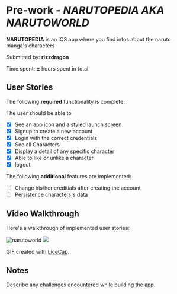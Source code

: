 # Pre-work - *NARUTOPEDIA AKA NARUTOWORLD*

**NARUTOPEDIA** is an iOS app where you find infos about the naruto manga's characters

Submitted by: **rizzdragon**

Time spent: **±** hours spent in total

## User Stories

The following **required** functionality is complete:

The user should be able to
* [x] See an app icon and a styled launch screen
* [x] Signup to create a new account
* [x] Login with the correct credentials
* [x] See all Characters
* [x] Display a detail of any specific character
* [x] Able to like or unlike a character
* [x] logout

The following **additional** features are implemented:

- [ ] Change his/her creditials after creating the account
- [ ] Persistence characters's data

## Video Walkthrough

Here's a walkthrough of implemented user stories:

![narutoworld](https://github.com/itsjoelsango/NarutoWorld/assets/125734516/4e17d40d-60b8-48fe-840d-5090a7b120c3)
<image src="https://private-user-images.githubusercontent.com/125734516/262706724-4e17d40d-60b8-48fe-840d-5090a7b120c3.gif?jwt=eyJhbGciOiJIUzI1NiIsInR5cCI6IkpXVCJ9.eyJpc3MiOiJnaXRodWIuY29tIiwiYXVkIjoicmF3LmdpdGh1YnVzZXJjb250ZW50LmNvbSIsImtleSI6ImtleTEiLCJleHAiOjE2OTI4MDIxNTAsIm5iZiI6MTY5MjgwMTg1MCwicGF0aCI6Ii8xMjU3MzQ1MTYvMjYyNzA2NzI0LTRlMTdkNDBkLTYwYjgtNDhmZS04NDBkLTUwOTBhN2IxMjBjMy5naWY_WC1BbXotQWxnb3JpdGhtPUFXUzQtSE1BQy1TSEEyNTYmWC1BbXotQ3JlZGVudGlhbD1BS0lBSVdOSllBWDRDU1ZFSDUzQSUyRjIwMjMwODIzJTJGdXMtZWFzdC0xJTJGczMlMkZhd3M0X3JlcXVlc3QmWC1BbXotRGF0ZT0yMDIzMDgyM1QxNDQ0MTBaJlgtQW16LUV4cGlyZXM9MzAwJlgtQW16LVNpZ25hdHVyZT1jNmU0NTY4MDE1YjAzMWFlM2MwYzM5Mzg0ZTA3NjkyZWZmYzdkMTI3NTJmNzQ2MDFhZTQ5M2FkM2MyZjBlZTk5JlgtQW16LVNpZ25lZEhlYWRlcnM9aG9zdCZhY3Rvcl9pZD0wJmtleV9pZD0wJnJlcG9faWQ9MCJ9.oqdB-L0zbOJVve60H9I6Bx431CqlXPV016GgN45y4kc">


GIF created with [LiceCap](http://www.cockos.com/licecap/).

## Notes

Describe any challenges encountered while building the app.
